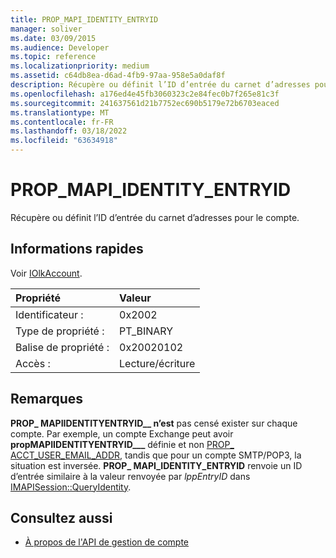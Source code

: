 ```yaml
---
title: PROP_MAPI_IDENTITY_ENTRYID
manager: soliver
ms.date: 03/09/2015
ms.audience: Developer
ms.topic: reference
ms.localizationpriority: medium
ms.assetid: c64db8ea-d6ad-4fb9-97aa-958e5a0daf8f
description: Récupère ou définit l’ID d’entrée du carnet d’adresses pour le compte.
ms.openlocfilehash: a176ed4e45fb3060323c2e84fec0b7f265e81c3f
ms.sourcegitcommit: 241637561d21b7752ec690b5179e72b6703eaced
ms.translationtype: MT
ms.contentlocale: fr-FR
ms.lasthandoff: 03/18/2022
ms.locfileid: "63634918"
---
```

# <a name="prop_mapi_identity_entryid"></a>PROP_MAPI_IDENTITY_ENTRYID

Récupère ou définit l’ID d’entrée du carnet d’adresses pour le compte.
  
## <a name="quick-info"></a>Informations rapides

Voir [IOlkAccount](iolkaccount.md).
  
|Propriété |Valeur |
|:-----|:-----|
|Identificateur :  <br/> |0x2002  <br/> |
|Type de propriété :  <br/> |PT_BINARY  <br/> |
|Balise de propriété :  <br/> |0x20020102  <br/> |
|Accès :  <br/> |Lecture/écriture  <br/> |

## <a name="remarks"></a>Remarques

 **PROP\_ MAPIIDENTITYENTRYID\_\_ n’est** pas censé exister sur chaque compte. Par exemple, un compte Exchange peut avoir **propMAPIIDENTITYENTRYID\_\_\_** définie et non [PROP\_ ACCT_USER_EMAIL_ADDR](prop_acct_user_email_addr.md), tandis que pour un compte SMTP/POP3, la situation est inversée. **PROP\_ MAPI_IDENTITY_ENTRYID** renvoie un ID d’entrée similaire à la valeur renvoyée par _lppEntryID_ dans [IMAPISession::QueryIdentity](https://msdn.microsoft.com/library/a2cdda90-5457-49a7-b98c-7273ffe5cbbc%28Office.15%29.aspx).
  
## <a name="see-also"></a>Consultez aussi

- [À propos de l'API de gestion de compte](about-the-account-management-api.md)
